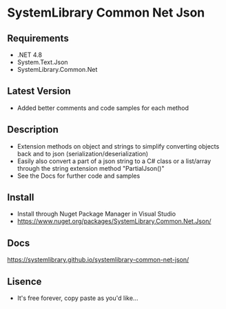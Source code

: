 # SystemLibrary Common Net Json

## Requirements
- .NET 4.8
- System.Text.Json
- SystemLibrary.Common.Net

## Latest Version
- Added better comments and code samples for each method

## Description
- Extension methods on object and strings to simplify converting objects back and to json (serialization/deserialization)
- Easily also convert a part of a json string to a C# class or a list/array through the string extension method "PartialJson<T>()"
- See the Docs for further code and samples

## Install
- Install through Nuget Package Manager in Visual Studio
- https://www.nuget.org/packages/SystemLibrary.Common.Net.Json/

## Docs
https://systemlibrary.github.io/systemlibrary-common-net-json/

## Lisence
- It's free forever, copy paste as you'd like...